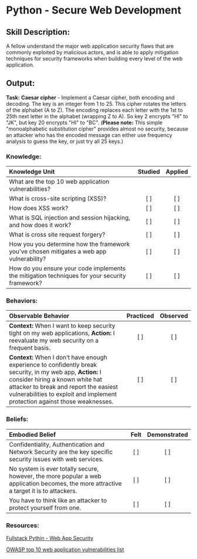 # Python - Secure Web Development  

## Skill Description: 

A fellow understand the major web application security flaws that are commonly exploited by malicious actors, and is able to apply mitigation techniques for security frameworks when building every level of the web application. 

## Output:

**Task:** **Caesar cipher** - Implement a Caesar cipher, both encoding and decoding. The key is an integer from 1 to 25. This cipher rotates the letters of the alphabet (A to Z). The encoding replaces each letter with the 1st to 25th next letter in the alphabet (wrapping Z to A). So key 2 encrypts "HI" to "JK", but key 20 encrypts "HI" to "BC". (**Please note:** This simple "monoalphabetic substitution cipher" provides almost no security, because an attacker who has the encoded message can either use frequency analysis to guess the key, or just try all 25 keys.)


### Knowledge:
| Knowledge Unit   |      Studied      | Applied |
|:-------------|:------------------:|:--------:|
| What are the top 10 web application vulnerabilities? 
| What is cross-site scripting (XSS)? | [ ] | [ ] |
| How does XSS work? | [ ] | [ ] |
| What is SQL injection and session hijacking, and how does it work? | [ ] | [ ] | 
| What is cross site request forgery? | [ ] | [ ] |
| How you you determine how the framework you've chosen mitigates a web app vulnerability? | [ ] | [ ] |
| How do you ensure your code implements the mitigation techniques for your security framework? | [ ] | [ ] |

### Behaviors:
| Observable Behavior   |      Practiced      | Observed |
|:-------------|:------------------:|:--------:|
| **Context:** When I want to keep security tight on my web applications, **Action:** I reevaluate my web security on a frequent basis. | [ ] | [ ] |
| **Context:** When I don’t have enough experience to confidently break security, in my web app, **Action:** I consider hiring a known white hat attacker to break and report the easiest vulnerabilities to exploit and implement protection against those weaknesses. | [ ] | [ ] |

### Beliefs: 
| Embodied Belief   |      Felt      | Demonstrated |
|:-------------|:------------------:|:--------:|
| Confidentiality, Authentication and Network Security are the key specific security issues with web services. | [ ] | [ ] |
| No system is ever totally secure, however, the more popular a web application becomes, the more attractive a target it is to attackers. | [ ] | [ ] |
| You have to think like an attacker to protect yourself from one. | [ ] | [ ] |


### Resources:

[Fullstack Pythin - Web App Security](https://www.fullstackpython.com/web-application-security.html)

[OWASP top 10 web application vulnerabilities list](https://www.owasp.org/index.php/Category:OWASP_Top_Ten_Project)


